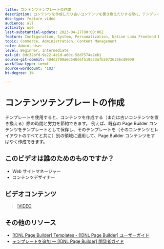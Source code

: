 ```yaml
---
title: コンテンツテンプレートの作成
description: コンテンツを作成したり古いコンテンツを置き換えたりする際に、テンプレートが時間と労力を節約する方法を説明します。
doc-type: feature video
audience: all
activity: use
last-substantial-update: 2023-04-27T00:00:00Z
feature: Configuration, System, Personalization, Native Luma Frontend Development
topic: Commerce, Administration, Content Management
role: Admin, User
level: Beginner, Intermediate
exl-id: 0dc32bfd-9e22-4e1d-a60c-58d7574a2eb1
source-git-commit: 404d2708a6d540d6fb19a33afb20726356cd8000
workflow-type: tm+mt
source-wordcount: '102'
ht-degree: 1%

---
```


# コンテンツテンプレートの作成

テンプレートを使用すると、コンテンツを作成する（または古いコンテンツを置き換える）際の時間と労力を節約できます。 例えば、既存の Page Builder コンテンツをテンプレートとして保存し、そのテンプレートを（そのコンテンツとレイアウトのすべてと共に）別の領域に適用して、Page Builder コンテンツをすばやく作成できます。

## このビデオは誰のためのものですか？

- Web サイトマネージャー
- コンテンツデザイナー

## ビデオコンテンツ

>[!VIDEO](https://video.tv.adobe.com/v/343787?quality=12&learn=on)

## その他のリソース

- [[!DNL Page Builder] Templates - [!DNL Page Builder] ユーザーガイド](https://experienceleague.adobe.com/docs/commerce-admin/page-builder/templates.html)
- [テンプレートを追加 — [!DNL Page Builder] 開発者ガイド](https://developer.adobe.com/commerce/frontend-core/page-builder/content-types/create/add-templates/)
